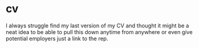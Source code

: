 cv
==

I always struggle find my last version of my CV and thought it might be a neat idea to be able to pull this down anytime from anywhere or even give potential employers just a link to the rep.

